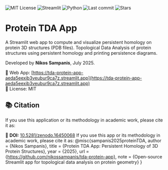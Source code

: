 ![MIT License](https://img.shields.io/badge/license-MIT-green)
![Streamlit](https://img.shields.io/badge/Streamlit-Live-orange)
![Python](https://img.shields.io/badge/python-3.10+-blue)
![Last commit](https://img.shields.io/github/last-commit/nikossampanis/tda-protein-app)
![Stars](https://img.shields.io/github/stars/nikossampanis/tda-protein-app?style=social)

# Protein TDA App
A Streamlit web app to compute and visualize persistent homology on protein 3D structures (PDB files).
Topological Data Analysis of protein structures using persistent homology and printing persistence diagrams.

Developed by **Nikos Sampanis**, July 2025.

🔗 Web App: [https://tda-protein-app-aeda5eexib3veubur9ca7z.streamlit.app](https://tda-protein-app-aeda5eexib3veubur9ca7z.streamlit.app)  
📁 License: MIT  
## 📚 Citation

If you use this application or its methodology in academic work, please cite it as:

📄 **DOI:** [10.5281/zenodo.16450068](https://doi.org/10.5281/zenodo.16450068)
If you use this app or its methodology in academic work, please cite it as:
@misc{sampanis2025proteinTDA,
  author       = {Nikos Sampanis},
  title        = {Protein TDA App: Persistent Homology of 3D Protein Structures},
  year         = {2025},
  url          = {https://github.com/nikossampanis/tda-protein-app},
  note         = {Open-source Streamlit app for topological data analysis on protein geometry}
}

